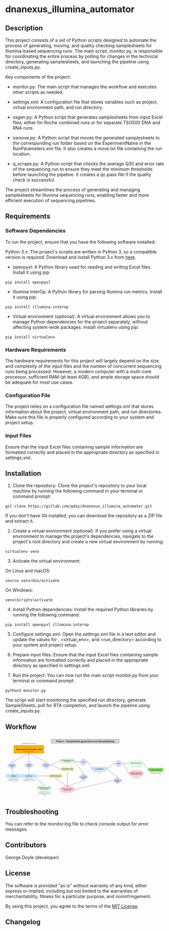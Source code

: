 # dnanexus_illumina_automator

## Description
This project consists of a set of Python scripts designed to automate the process of generating, moving, and quality checking samplesheets for Illumina-based sequencing runs. The main script, monitor.py, is responsible for coordinating the entire process by polling for changes in the technical directory, generating samplesheets, and launching the pipeline using create_inputs.py.

Key components of the project:

- monitor.py: The main script that manages the workflow and executes other scripts as needed.

- settings.xml: A configuration file that stores variables such as project, virtual environment path, and run directory.

- ssgen.py: A Python script that generates samplesheets from input Excel files, either for Roche combined runs or for separate TSO500 DNA and RNA runs.

- ssmove.py: A Python script that moves the generated samplesheets to the corresponding run folder based on the ExperimentName in the RunParameters.xml file. It also creates a move.txt file containing the run location.

- q_scrape.py: A Python script that checks the average Q30 and error rate of the sequencing run to ensure they meet the minimum thresholds before launching the pipeline. It creates a qc.pass file if the quality check is successful.

The project streamlines the process of generating and managing samplesheets for Illumina sequencing runs, enabling faster and more efficient execution of sequencing pipelines.

## Requirements
### Software Dependencies
To run the project, ensure that you have the following software installed:

Python 3.x: The project's scripts are written in Python 3, so a compatible version is required. Download and install Python 3.x from [here](https://www.python.org/downloads/).

- openpyxl: A Python library used for reading and writing Excel files. Install it using pip:
```
pip install openpyxl
```
- Illumina InterOp: A Python library for parsing Illumina run metrics. Install it using pip:
```
pip install illumina-interop
```
- Virtual environment (optional): A virtual environment allows you to manage Python dependencies for the project separately, without affecting system-wide packages. Install virtualenv using pip:
```
pip install virtualenv
```
### Hardware Requirements
The hardware requirements for this project will largely depend on the size and complexity of the input files and the number of concurrent sequencing runs being processed. However, a modern computer with a multi-core processor, sufficient RAM (at least 4GB), and ample storage space should be adequate for most use cases.

### Configuration File
The project relies on a configuration file named settings.xml that stores information about the project, virtual environment path, and run directories. Make sure this file is properly configured according to your system and project setup.

### Input Files
Ensure that the input Excel files containing sample information are formatted correctly and placed in the appropriate directory as specified in settings.xml.

## Installation
1. Clone the repository: Clone the project's repository to your local machine by running the following command in your terminal or command prompt:
```
git clone https://gitlab.com/gdoy/dnanexus_illumina_automator.git
```
If you don't have Git installed, you can download the repository as a ZIP file and extract it.

2. Create a virtual environment (optional): If you prefer using a virtual environment to manage the project's dependencies, navigate to the project's root directory and create a new virtual environment by running:
```
virtualenv venv
```
3. Activate the virtual environment:

On Linux and macOS:
```
source venv/bin/activate
```
On Windows:
```
venv\Scripts\activate
```
4. Install Python dependencies: Install the required Python libraries by running the following command:
```
pip install openpyxl illumina-interop
```
5. Configure settings.xml: Open the settings.xml file in a text editor and update the values for <project>, <virtual_env>, and <run_directory> according to your system and project setup.

6. Prepare input files: Ensure that the input Excel files containing sample information are formatted correctly and placed in the appropriate directory as specified in settings.xml.

7. Run the project: You can now run the main script monitor.py from your terminal or command prompt:
```
python3 monitor.py
```
The script will start monitoring the specified run directory, generate SampleSheets, poll for RTA completion, and launch the pipeline using create_inputs.py.

## Workflow
![Image](workflow.png)

## Troubleshooting
You can refer to the monitor.log file to check console output for error messages.

## Contributors
George Doyle (developer)

## License
The software is provided "as is" without warranty of any kind, either express or implied, including but not limited to the warranties of merchantability, fitness for a particular purpose, and noninfringement.

By using this project, you agree to the terms of the [MIT License](https://opensource.org/licenses/MIT).

## Changelog

